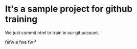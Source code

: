 # It's a sample project for github training

We just commit html to train in our git accaunt.



fefw
e
fwe
fw
f
